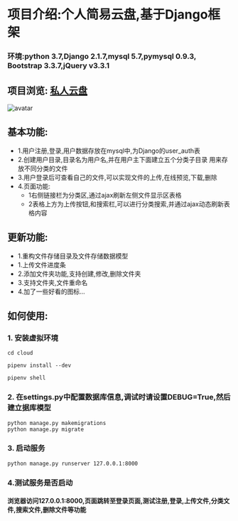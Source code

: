 # 项目介绍:个人简易云盘,基于Django框架
### 环境:python 3.7,Django 2.1.7,mysql 5.7,pymysql 0.9.3, Bootstrap 3.3.7,jQuery v3.3.1
## 项目浏览: [私人云盘](http://yun.cxmgxj.cn/ "私人云盘")
![avatar](http://blog.cxmgxj.cn/media/editor/cloud_20190428155518171788.png)
## 基本功能:
+ 1.用户注册,登录,用户数据存放在mysql中,为Django的user_auth表
+ 2.创建用户目录,目录名为用户名,并在用户主下面建立五个分类子目录
用来存放不同分类的文件
+ 3.用户登录后可查看自己的文件,可以实现文件的上传,在线预览,下载,删除
+ 4.页面功能:
  + 1右侧链接栏为分类区,通过ajax刷新左侧文件显示区表格
  + 2表格上方为上传按钮,和搜索栏,可以进行分类搜索,并通过ajax动态刷新表格内容
## 更新功能:
  + 1.重构文件存储目录及文件存储数据模型
  + 1.上传文件进度条
  + 2.添加文件夹功能,支持创建,修改,删除文件夹
  + 3.支持文件夹,文件重命名
  + 4.加了一些好看的图标...
## 如何使用:
### 1. 安装虚拟环境
    cd cloud  
    
    pipenv install --dev  
  
    pipenv shell  
  
### 2.  在settings.py中配置数据库信息,调试时请设置DEBUG=True,然后建立据库模型

    python manage.py makemigrations  
    python manage.py migrate  
  
### 3.  启动服务  
    python manage.py runserver 127.0.0.1:8000  

### 4.测试服务是否启动  

#### 浏览器访问127.0.0.1:8000,页面跳转至登录页面,测试注册,登录,上传文件,分类文件,搜索文件,删除文件等功能

















